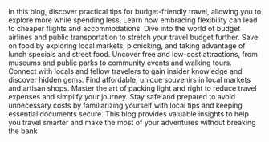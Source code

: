 In this blog, discover practical tips for budget-friendly travel, allowing you to explore more while spending less. Learn how embracing flexibility can lead to cheaper flights and accommodations. Dive into the world of budget airlines and public transportation to stretch your travel budget further. Save on food by exploring local markets, picnicking, and taking advantage of lunch specials and street food. Uncover free and low-cost attractions, from museums and public parks to community events and walking tours. Connect with locals and fellow travelers to gain insider knowledge and discover hidden gems. Find affordable, unique souvenirs in local markets and artisan shops. Master the art of packing light and right to reduce travel expenses and simplify your journey. Stay safe and prepared to avoid unnecessary costs by familiarizing yourself with local tips and keeping essential documents secure. This blog provides valuable insights to help you travel smarter and make the most of your adventures without breaking the bank
